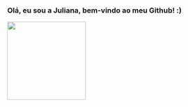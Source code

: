 ### Olá, eu sou a Juliana, bem-vindo ao meu Github! :)



<div>
  
  <img height="180em" src="https://github-readme-stats.vercel.app/api?username=jumelloviana&show_icons=true&theme=cobalt"/>
  
  
  
<div/>
